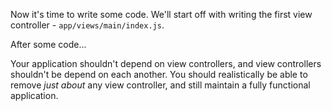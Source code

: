 Now it's time to write some code. We'll start off with writing the first view controller - `app/views/main/index.js`.

After some code...

Your application shouldn't depend on view controllers, and view controllers shouldn't be depend on each another. 
You should realistically be able to remove *just about* any view controller, and still maintain a fully functional application.
